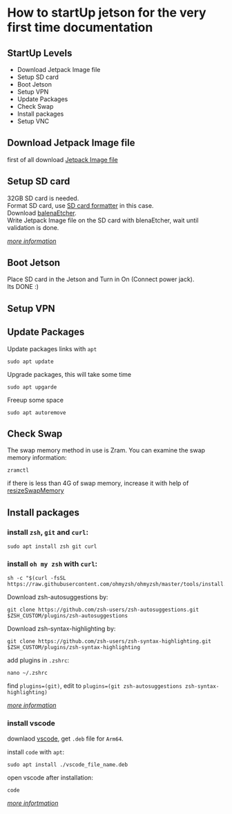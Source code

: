 # How to startUp jetson for the very first time documentation

## StartUp Levels
* Download Jetpack Image file
* Setup SD card
* Boot Jetson
* Setup VPN
* Update Packages
* Check Swap
* Install packages
* Setup VNC


## Download Jetpack Image file

first of all download [Jetpack Image file](https://ln5.sync.com/dl/741c98fe0/x8kxkhgs-cgmzk7rf-n4m7pyw8-h64tzbv5/view/default/11304846510004)

## Setup SD card

32GB SD card is needed.
<br>Format SD card, use [SD card formatter](https://www.sdcard.org/downloads/formatter/) in this case.
<br>Download [balenaEtcher](https://www.balena.io/etcher).
<br>Write Jetpack Image file on the SD card with blenaEtcher, wait until validation is done.

[*more information*](https://github.com/Qengineering/Jetson-Nano-Ubuntu-20-image)

## Boot Jetson

Place SD card in the Jetson and Turn in On (Connect power jack).
<br>Its DONE :)

## Setup VPN

## Update Packages

Update packages links with `apt`

    sudo apt update
  
Upgrade packages, this will take some time

    sudo apt upgarde

Freeup some space

    sudo apt autoremove
    
## Check Swap

The swap memory method in use is Zram. You can examine the swap memory information:

    zramctl

if there is less than 4G of swap memory, increase it with help of [resizeSwapMemory](https://github.com/JetsonHacksNano/resizeSwapMemory)

## Install packages

### install `zsh`, `git` and `curl`:

    sudo apt install zsh git curl
    
### install `oh my zsh` with `curl`:

    sh -c "$(curl -fsSL https://raw.githubusercontent.com/ohmyzsh/ohmyzsh/master/tools/install.sh)"
     
Download zsh-autosuggestions by:

    git clone https://github.com/zsh-users/zsh-autosuggestions.git $ZSH_CUSTOM/plugins/zsh-autosuggestions
    
Download zsh-syntax-highlighting by:

    git clone https://github.com/zsh-users/zsh-syntax-highlighting.git $ZSH_CUSTOM/plugins/zsh-syntax-highlighting

add plugins in `.zshrc`:

    nano ~/.zshrc
    
find `plugins=(git)`, edit to `plugins=(git zsh-autosuggestions zsh-syntax-highlighting)`

[*more information*](https://gist.github.com/dogrocker/1efb8fd9427779c827058f873b94df95)

### install vscode 

downlaod [vscode](https://code.visualstudio.com/download), get `.deb` file for `Arm64`.

install `code` with `apt`:

    sudo apt install ./vscode_file_name.deb
    
open vscode after installation:
    
    code
    
[*more infortmation*](https://code.visualstudio.com/docs)

